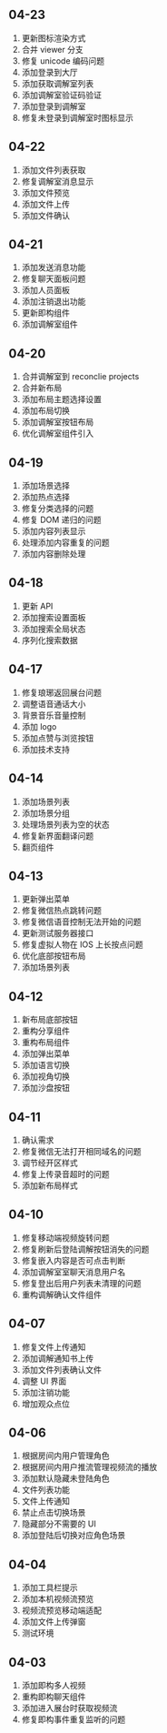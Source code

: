 ## 04-23

1. 更新图标渲染方式
2. 合并 viewer 分支
3. 修复 unicode 编码问题
4. 添加登录到大厅
5. 添加获取调解室列表
6. 添加调解室验证码验证
7. 添加登录到调解室
8. 修复未登录到调解室时图标显示

## 04-22

1. 添加文件列表获取
2. 修复调解室消息显示
3. 添加文件预览
4. 添加文件上传
5. 添加文件确认

## 04-21

1. 添加发送消息功能
2. 修复聊天面板问题
3. 添加人员面板
4. 添加注销退出功能
5. 更新即构组件
6. 添加调解室组件

## 04-20

1. 合并调解室到 reconclie projects
2. 合并新布局
3. 添加布局主题选择设置
4. 添加布局切换
5. 添加调解室按钮布局
6. 优化调解室组件引入

## 04-19

1. 添加场景选择
2. 添加热点选择
3. 修复分类选择的问题
4. 修复 DOM 递归的问题
5. 添加内容列表显示
6. 处理添加内容重复的问题
7. 添加内容删除处理

## 04-18

1. 更新 API
2. 添加搜索设置面板
3. 添加搜索全局状态
4. 序列化搜索数据

## 04-17

1. 修复琅琊返回展台问题
2. 调整语音通话大小
3. 背景音乐音量控制
4. 添加 logo
5. 添加点赞与浏览按钮
6. 添加技术支持

## 04-14

1. 添加场景列表
2. 添加场景分组
3. 处理场景列表为空的状态
4. 修复新界面翻译问题
5. 翻页组件

## 04-13

1. 更新弹出菜单
2. 修复微信热点跳转问题
3. 修复微信语音控制无法开始的问题
4. 更新测试服务器接口
5. 修复虚拟人物在 IOS 上长按点问题
6. 优化底部按钮布局
7. 添加场景列表

## 04-12

1. 新布局底部按钮
2. 重构分享组件
3. 重构布局组件
4. 添加弹出菜单
5. 添加语言切换
6. 添加视角切换
7. 添加沙盘按钮

## 04-11

1. 确认需求
2. 修复微信无法打开相同域名的问题
3. 调节经开区样式
4. 修复上传录音超时的问题
5. 添加新布局样式

## 04-10

1. 修复移动端视频旋转问题
2. 修复刷新后登陆调解按钮消失的问题
3. 修复嵌入内容是否可点击判断
4. 添加调解室室聊天消息用户名
5. 修复登出后用户列表未清理的问题
6. 重构调解确认文件组件

## 04-07

1. 修复文件上传通知
2. 添加调解通知书上传
3. 添加文件列表确认文件
4. 调整 UI 界面
5. 添加注销功能
6. 增加观众点位

## 04-06

1. 根据房间内用户管理角色
2. 根据房间内用户推流管理视频流的播放
3. 添加默认隐藏未登陆角色
4. 文件列表功能
5. 文件上传通知
6. 禁止点击切换场景
7. 隐藏部分不需要的 UI
8. 添加登陆后切换对应角色场景

## 04-04

1. 添加工具栏提示
2. 添加本机视频流预览
3. 视频流预览移动端适配
4. 添加文件上传弹窗
5. 测试环境

## 04-03

1. 添加即构多人视频
2. 重构即构聊天组件
3. 添加进入展台时获取视频流
4. 修复即构事件重复监听的问题
